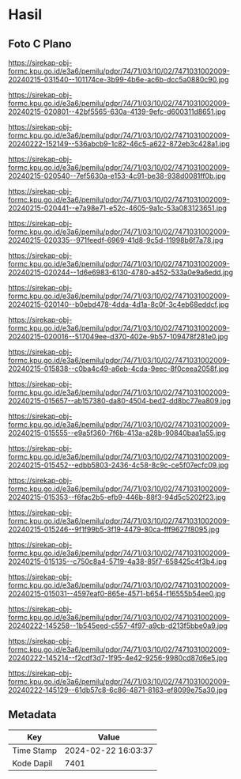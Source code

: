 # Hasil

## Foto C Plano

https://sirekap-obj-formc.kpu.go.id/e3a6/pemilu/pdpr/74/71/03/10/02/7471031002009-20240215-031540--101174ce-3b99-4b6e-ac6b-dcc5a0880c90.jpg

https://sirekap-obj-formc.kpu.go.id/e3a6/pemilu/pdpr/74/71/03/10/02/7471031002009-20240215-020801--42bf5565-630a-4139-9efc-d600311d8651.jpg

https://sirekap-obj-formc.kpu.go.id/e3a6/pemilu/pdpr/74/71/03/10/02/7471031002009-20240222-152149--536abcb9-1c82-46c5-a622-872eb3c428a1.jpg

https://sirekap-obj-formc.kpu.go.id/e3a6/pemilu/pdpr/74/71/03/10/02/7471031002009-20240215-020540--7ef5630a-e153-4c91-be38-938d0081ff0b.jpg

https://sirekap-obj-formc.kpu.go.id/e3a6/pemilu/pdpr/74/71/03/10/02/7471031002009-20240215-020441--e7a98e71-e52c-4605-9a1c-53a083123651.jpg

https://sirekap-obj-formc.kpu.go.id/e3a6/pemilu/pdpr/74/71/03/10/02/7471031002009-20240215-020335--971feedf-6969-41d8-9c5d-11998b6f7a78.jpg

https://sirekap-obj-formc.kpu.go.id/e3a6/pemilu/pdpr/74/71/03/10/02/7471031002009-20240215-020244--1d6e6983-6130-4780-a452-533a0e9a6edd.jpg

https://sirekap-obj-formc.kpu.go.id/e3a6/pemilu/pdpr/74/71/03/10/02/7471031002009-20240215-020140--b0ebd478-4dda-4d1a-8c0f-3c4eb68eddcf.jpg

https://sirekap-obj-formc.kpu.go.id/e3a6/pemilu/pdpr/74/71/03/10/02/7471031002009-20240215-020016--517049ee-d370-402e-9b57-109478f281e0.jpg

https://sirekap-obj-formc.kpu.go.id/e3a6/pemilu/pdpr/74/71/03/10/02/7471031002009-20240215-015838--c0ba4c49-a6eb-4cda-9eec-8f0ceea2058f.jpg

https://sirekap-obj-formc.kpu.go.id/e3a6/pemilu/pdpr/74/71/03/10/02/7471031002009-20240215-015657--ab157380-da80-4504-bed2-dd8bc77ea809.jpg

https://sirekap-obj-formc.kpu.go.id/e3a6/pemilu/pdpr/74/71/03/10/02/7471031002009-20240215-015555--e9a5f360-7f6b-413a-a28b-90840baa1a55.jpg

https://sirekap-obj-formc.kpu.go.id/e3a6/pemilu/pdpr/74/71/03/10/02/7471031002009-20240215-015452--edbb5803-2436-4c58-8c9c-ce5f07ecfc09.jpg

https://sirekap-obj-formc.kpu.go.id/e3a6/pemilu/pdpr/74/71/03/10/02/7471031002009-20240215-015353--f6fac2b5-efb9-446b-88f3-94d5c5202f23.jpg

https://sirekap-obj-formc.kpu.go.id/e3a6/pemilu/pdpr/74/71/03/10/02/7471031002009-20240215-015246--9f1f99b5-3f19-4479-80ca-fff9627f8095.jpg

https://sirekap-obj-formc.kpu.go.id/e3a6/pemilu/pdpr/74/71/03/10/02/7471031002009-20240215-015135--c750c8a4-5719-4a38-85f7-658425c4f3b4.jpg

https://sirekap-obj-formc.kpu.go.id/e3a6/pemilu/pdpr/74/71/03/10/02/7471031002009-20240215-015031--4597eaf0-865e-4571-b654-f16555b54ee0.jpg

https://sirekap-obj-formc.kpu.go.id/e3a6/pemilu/pdpr/74/71/03/10/02/7471031002009-20240222-145258--1b545eed-c557-4f97-a9cb-d213f5bbe0a9.jpg

https://sirekap-obj-formc.kpu.go.id/e3a6/pemilu/pdpr/74/71/03/10/02/7471031002009-20240222-145214--f2cdf3d7-1f95-4e42-9256-9980cd87d6e5.jpg

https://sirekap-obj-formc.kpu.go.id/e3a6/pemilu/pdpr/74/71/03/10/02/7471031002009-20240222-145129--61db57c8-6c86-4871-8163-ef8099e75a30.jpg


## Metadata

| Key        | Value               |
| ---------- | ------------------- |
| Time Stamp | 2024-02-22 16:03:37 |
| Kode Dapil | 7401                |



